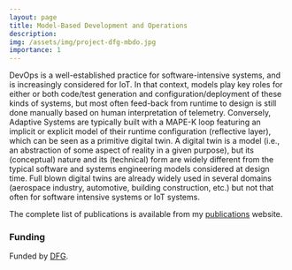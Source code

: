 ```yaml
---
layout: page
title: Model-Based Development and Operations
description: 
img: /assets/img/project-dfg-mbdo.jpg
importance: 1
---
```


DevOps is a well-established practice for software-intensive systems, and is increasingly considered for IoT. In that context, models play key roles for either or both code/test generation and configuration/deployment of these kinds of systems, but most often feed-back from runtime to design is still done manually based on human interpretation of telemetry. Conversely, Adaptive  Systems are typically built with a MAPE-K loop featuring an implicit or explicit model of their runtime configuration (reflective layer), which can be seen as a primitive digital twin. A digital twin is a model (i.e., an abstraction of some aspect of reality in a given purpose), but its (conceptual) nature and its (technical) form are widely different from the typical software and systems engineering models considered at design time. Full blown digital twins are already widely used in several domains (aerospace industry, automotive, building construction, etc.) but not that often for software intensive systems or IoT systems.

The complete list of publications is available from my [publications](https://awortmann.github.io/publications/) website.

### Funding

Funded by [DFG](https://gepris.dfg.de/gepris/projekt/505496753).